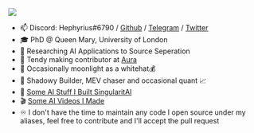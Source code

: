 ![](https://steamuserimages-a.akamaihd.net/ugc/1322320103330848025/77B883CDD2640BF75C2B98AF0CD061817A9230DC/?imw=5000&imh=5000&ima=fit&impolicy=Letterbox&imcolor=%23000000&letterbox=false)

- 📫 Discord: Hephyrius#6790 / [Github](github.com/Hephyrius)  / [Telegram](https://t.me/hephyrius) / [Twitter](https://twitter.com/hephyrius)
- 🎓 PhD @ Queen Mary, University of London
- 🔬 Researching AI Applications to Source Seperation
- 🍗 Tendy making contributor at [Aura](https://github.com/aurafinance)
- 🎩 Occasionally moonlight as a whitehat💰
- 👷 Shadowy Builder, MEV chaser and occasional quant 📈
- 🤖 [Some AI Stuff I Built SingularitAI](https://github.com/singularitai)
- 🎬 [Some AI Videos I Made](https://www.youtube.com/channel/UCamWRprZmZ02TJAvGCCZzYg) 
- ♾️  I don't have the time to maintain any code I open source under my aliases, feel free to contribute and I'll accept the pull request
